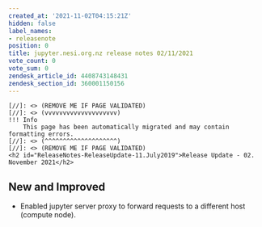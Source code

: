 ```yaml
---
created_at: '2021-11-02T04:15:21Z'
hidden: false
label_names:
- releasenote
position: 0
title: jupyter.nesi.org.nz release notes 02/11/2021
vote_count: 0
vote_sum: 0
zendesk_article_id: 4408743148431
zendesk_section_id: 360001150156
---
```



    [//]: <> (REMOVE ME IF PAGE VALIDATED)
    [//]: <> (vvvvvvvvvvvvvvvvvvvv)
    !!! Info
        This page has been automatically migrated and may contain formatting errors.
    [//]: <> (^^^^^^^^^^^^^^^^^^^^)
    [//]: <> (REMOVE ME IF PAGE VALIDATED)
    <h2 id="ReleaseNotes-ReleaseUpdate-11.July2019">Release Update - 02. November 2021</h2>
<h2 id="ReleaseNotes-NewandImproved">New and Improved</h2>
<ul>
<li><span style="font-family: -apple-system, BlinkMacSystemFont, 'Segoe UI', Helvetica, Arial, sans-serif;">Enabled jupyter server proxy to forward requests to a different host (compute node).</span></li>
</ul>
<p> </p>